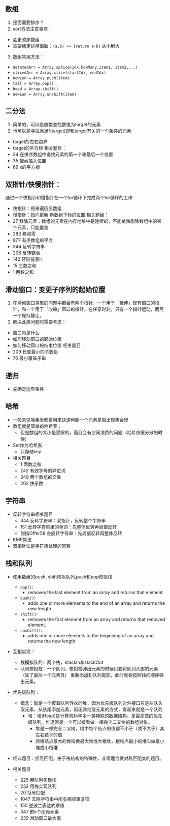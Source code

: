 ## 数组
1. 是否需要排序？
2. sort方法注意事项：
  - 会更改原数组
  - 需要给定排序函数：`(a,b) => {return a-b}` 从小到大
3. 数组常用方法：
  - `deletedArr = Array.splice(idx,howMany,item1, item2,...)`
  - `slicedArr = Array.slice(startIdx, endIdx)`
  - `newLen = Array.push(item)`
  - `tail = Array.pop()`
  - `head = Array.shift()`
  - `newLen = Array.unshift(item)`
## 二分法
1. 简单的，可以是直接查找数值为target的元素
2. 也可以是寻找满足f(target)即和target有关的一个条件的元素
  - target的左右边界
  - target的平方根
相关题目：
  - 34 在排序数组中查找元素的第一个和最后一个位置
  - 35 搜索插入位置
  - 69 x的平方根

## 双指针/快慢指针：
通过一个快指针和慢指针在一个for循环下完成两个for循环的工作
  - 快指针：用来遍历原数组
  - 慢指针：指向更新 新数组下标的位置
相关题目：
  - 27 移除元素：数组的元素在内存地址中是连续的，不能单独删除数组中的某个元素，只能覆盖
  - 283 移动零
  - 977 有序数组的平方
  - 344 反转字符串
  - 206 反转链表
  - 142 环形链表II
  - 15 三数之和
  - 1 两数之和
## 滑动窗口：变更子序列的起始位置
1. 在滑动窗口类型的问题中都会有两个指针，一个用于「延伸」现有窗口的指针，和一个用于「收缩」窗口的指针。在任意时刻，只有一个指针运动，而另一个保持静止。
2. 解决此类问题时需要考虑：
  - 窗口内是什么
  - 如何移动窗口的起始位置
  - 如何移动窗口的结束位置
相关题目：
  - 209 长度最小的子数组
  - 76 最小覆盖子串

## 递归
- 先确定边界条件

## 哈希
- 一般来说哈希表都是用来快速判断一个元素是否出现集合里
- 数组就是简单的哈希表：
  - 但是数组的大小是受限的，而且会有空间浪费的问题（哈希值很分散的时候）
- Set作为哈希表
  - 只存储key
- 相关题目
  - 1 两数之和
  - 242 有效字母的异位词
  - 349 两个数组的交集
  - 202 快乐数


## 字符串
- 反转字符串相关题目
  - 344 反转字符串：双指针，反转整个字符串
  - 151 反转字符串里的单词：先整体反转再局部反转
  - 剑指Offer58 左旋转字符串：先局部反转再整体反转
- KMP算法
- 双指针法是字符串处理的常客

## 栈和队列
- 使用数组的push, shift模拟队列,push和pop模拟栈
  - `pop()`: 
    - removes the last element from an array and returns that element.
  - `push()`:  
    - adds one or more elements to the end of an array and returns the new length
  - `shift()`:
    - removes the first element from an array and returns that removed element.
  - `unshift()`: 
    - adds one or more elements to the beginning of an array and returns the new length 
- 互相实现：
  - 栈模拟队列：两个栈，stackIn和stackOut
  - 队列模拟栈：一个队列，模拟栈弹出元素的时候只要将队列头部的元素（除了最后一个元素外） 重新添加到队列尾部，此时就会按照栈的顺序弹出元素。
- 优先级队列：
  - 概念：就是一个披着队列外衣的堆，因为优先级队列对外接口只是从队头取元素，从队尾添加元素，再无其他取元素的方式，看起来就是一个队列
    - 堆：堆(Heap)是计算机科学中一类特殊的数据结构，是最高效的优先级队列。堆通常是一个可以被看做一棵完全二叉树的数组对象。
      - 堆是一棵完全二叉树，树中每个结点的值都不小于（或不大于）其左右孩子的值
      - 将根结点最大的堆叫做最大堆或大根堆，根结点最小的堆叫做最小堆或小根堆


- 经典题目：括号匹配。由于栈结构的特殊性，非常适合做对称匹配类的题目。
- 相关题目
  - 225 用队列实现栈
  - 232 用栈实现队列
  - 20 括号匹配
  - 1047 去除字符串中所有相邻重复项
  - 150 逆波兰表达式求值
  - 347 前k个高频元素
  - 239 滑动窗口最大值

